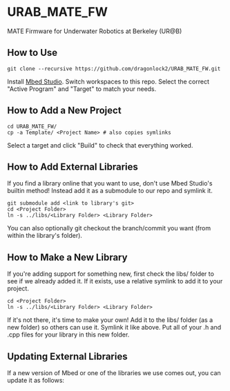 # URAB_MATE_FW
MATE Firmware for Underwater Robotics at Berkeley (UR@B)

## How to Use

	git clone --recursive https://github.com/dragonlock2/URAB_MATE_FW.git

Install [Mbed Studio](https://os.mbed.com/studio/). Switch workspaces to this repo. Select the correct "Active Program" and "Target" to match your needs.

## How to Add a New Project

	cd URAB_MATE_FW/
	cp -a Template/ <Project Name> # also copies symlinks

Select a target and click "Build" to check that everything worked.

## How to Add External Libraries

If you find a library online that you want to use, don't use Mbed Studio's builtin method! Instead add it as a submodule to our repo and symlink it.

	git submodule add <link to library's git>
	cd <Project Folder>
	ln -s ../libs/<Library Folder> <Library Folder>

You can also optionally git checkout the branch/commit you want (from within the library's folder).

## How to Make a New Library

If you're adding support for something new, first check the libs/ folder to see if we already added it. If it exists, use a relative symlink to add it to your project.

	cd <Project Folder>
	ln -s ../libs/<Library Folder> <Library Folder>

If it's not there, it's time to make your own! Add it to the libs/ folder (as a new folder) so others can use it. Symlink it like above. Put all of your .h and .cpp files for your library in this new folder.

## Updating External Libraries

If a new version of Mbed or one of the libraries we use comes out, you can update it as follows:

